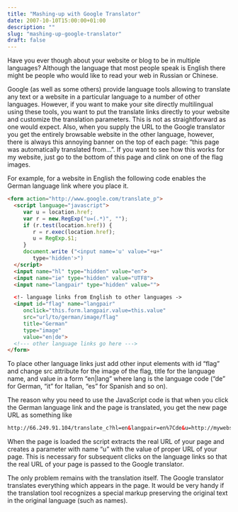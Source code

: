 ```yaml
---
title: "Mashing-up with Google Translator"
date: 2007-10-10T15:00:00+01:00
description: ""
slug: "mashing-up-google-translator"
draft: false
---
```


Have you ever though about your website or blog to be in multiple languages? Although the language that most people speak is English there might be people who would like to read your web in Russian or Chinese.

Google (as well as some others) provide language tools allowing to translate any text or a website in a particular language to a number of other languages. However, if you want to make your site directly multilingual using these tools, you want to put the translate links directly to your website and customize the translation parameters. This is not as straightforward as one would expect. Also, when you supply the URL to the Google translator you get the entirely browsable website in the other language, however, there is always this annoying banner on the top of each page: “this page was automatically translated from…”. If you want to see how this works for my website, just go to the bottom of this page and clink on one of the flag images.

For example, for a website in English the following code enables the German language link where you place it.

```html
<form action="http://www.google.com/translate_p">
  <script language="javascript">
     var u = location.href;
     var r = new.RegExp("u=(.*)", "");
     if (r.test(location.href)) {
        r = r.exec(location.href);
        u = RegExp.$1;
     }
     document.write ("<input name='u' value="+u+"
        type='hidden'>")
  </script>
  <input name="hl" type="hidden" value="en">
  <input name="ie" type="hidden" value="UTF8">
  <input name="langpair" type="hidden" value="">   

  <!- language links from English to other languages ->
  <input id="flag" name="langpair" 
     onclick="this.form.langpair.value=this.value"
     src="url/to/german/image/flag" 
     title="German" 
     type="image"
     value="en|de">
  <!--- other language links go here --->
</form>
```

To place other language links just add other input elements with id “flag” and change src attribute for the image of the flag, title for the language name, and value in a form “en|lang” where lang is the language code (“de” for German, “it” for Italian, “es” for Spanish and so on).

The reason why you need to use the JavaScript code is that when you click the German language link and the page is translated, you get the new page URL as something like

```html
http://66.249.91.104/translate_c?hl=en&langpair=en%7Cde&u=http://mywebsite.com/
```

When the page is loaded the script extracts the real URL of your page and creates a parameter with name “u” with the value of proper URL of your page. This is necessary for subsequent clicks on the language links so that the real URL of your page is passed to the Google translator.

The only problem remains with the translation itself. The Google translator translates everything which appears in the page. It would be very handy if the translation tool recognizes a special markup preserving the original text in the original language (such as names).
